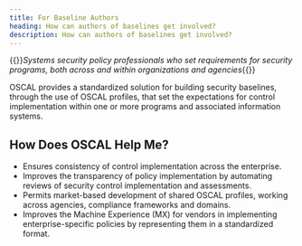 ```yaml
---
title: For Baseline Authors
heading: How can authors of baselines get involved?
description: How can authors of baselines get involved?
---
```


{{<callout class="padding-05 padding-x-105 border-base border-width-1 bg-base-lighter ">}}*Systems security policy professionals who set requirements for security programs, both across and within organizations and agencies*{{</callout>}}

OSCAL provides a standardized solution for building security baselines, through the use of OSCAL profiles, that set the expectations for control implementation within one or more programs and associated information systems.

## How Does OSCAL Help Me?

- Ensures consistency of control implementation across the enterprise.
- Improves the transparency of policy implementation by automating reviews of security control implementation and assessments.
- Permits market-based development of shared OSCAL profiles, working across agencies, compliance frameworks and domains.
- Improves the Machine Experience (MX) for vendors in implementing enterprise-specific policies by representing them in a standardized format.
